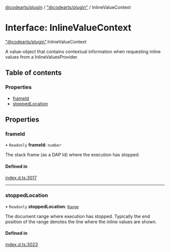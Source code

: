 [@codearts/plugin](../README.md) / ["@codearts/plugin"](../modules/_codearts_plugin_.md) / InlineValueContext

# Interface: InlineValueContext

["@codearts/plugin"](../modules/_codearts_plugin_.md).InlineValueContext

A value-object that contains contextual information when requesting inline values from a InlineValuesProvider.

## Table of contents

### Properties

- [frameId](codearts_plugin_.InlineValueContext.md#frameid)
- [stoppedLocation](codearts_plugin_.InlineValueContext.md#stoppedlocation)

## Properties

### frameId

• `Readonly` **frameId**: `number`

The stack frame (as a DAP Id) where the execution has stopped.

#### Defined in

[index.d.ts:3017](https://github.com/xyz-fish/cloudide-plugin-api/blob/9927cd6/index.d.ts#L3017)

___

### stoppedLocation

• `Readonly` **stoppedLocation**: [`Range`](../classes/codearts_plugin_.Range.md)

The document range where execution has stopped.
Typically the end position of the range denotes the line where the inline values are shown.

#### Defined in

[index.d.ts:3023](https://github.com/xyz-fish/cloudide-plugin-api/blob/9927cd6/index.d.ts#L3023)
